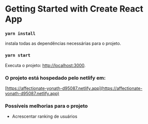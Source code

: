 # Getting Started with Create React App

### `yarn install`

instala todas as dependências necessárias para o projeto.

### `yarn start`

Executa o projeto:
[http://localhost:3000](http://localhost:3000).

### O projeto está hospedado pelo netlify em:
[https://affectionate-yonath-d95087.netlify.app](https://affectionate-yonath-d95087.netlify.app)

### Possíveis melhorias para o projeto

- Acrescentar ranking de usuários
